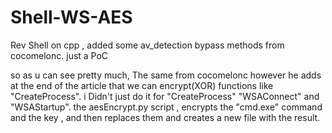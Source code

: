 # Shell-WS-AES
Rev Shell on cpp , added some av_detection bypass methods from cocomelonc. just a PoC

so as u can see pretty much, The same from cocomelonc however he adds at the end of the article that we can encrypt(XOR) functions like "CreateProcess".
i Didn't just do it for "CreateProcess" "WSAConnect" and "WSAStartup". 
the aesEncrypt.py script , encrypts the "cmd.exe" command and the key , and then replaces them and creates a new file with the result.


